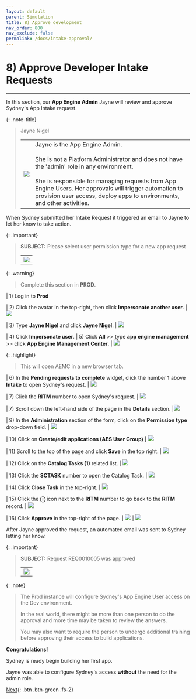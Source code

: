 ```yaml
---
layout: default
parent: Simulation
title: 8) Approve development
nav_order: 800
nav_exclude: false
permalink: /docs/intake-approval/
---
```


# 8) Approve Developer Intake Requests

---

In this section, our **App Engine Admin** Jayne will review and approve Sydney's App Intake request. 

{: .note-title}
> Jayne Nigel
> <table>
> <tbody>
> <tr>
> <td>
> <img src="https://creatorworkflowsnow.github.io/lab-aemc-utah/assets/images/Jayne_Nigel.png" />
> </td>
> <td>
> Jayne is the App Engine Admin.<br/>
> <br/>
> She is not a Platform Administrator and does not have the 'admin' role in any environment.<br/>
> <br/>
> She is responsible for managing requests from App Engine Users. Her approvals will trigger automation to provision user access, deploy apps to environments, and other activities. 
> </td>
> </tr>
> </tbody>
> </table>

When Sydney submitted her Intake Request it triggered an email to Jayne to let her know to take action. 

{: .important}
> **SUBJECT:** Please select user permission type for a new app request
> <table>
> <tbody>
> <tr>
> <td>
> <img src="https://creatorworkflowsnow.github.io/lab-aemc-utah/assets/images/2023-07-11-21-08-36.png">
> </td>
> </tr>
> </tbody>
> </table>

{: .warning}
> Complete this section in **PROD**.

| 1) Log in to **Prod**

| 2) Click the avatar in the top-right, then click **Impersonate another user**.
| ![](../assets/images/2023-03-14-12-44-50.png)

| 3) Type **Jayne Nigel** and click **Jayne Nigel**.
| ![](../assets/images/2023-03-14-12-45-21.png)

| 4) Click **Impersonate user**.
| 5) Click **All** >> type **app engine management** >> click **App Engine Management Center**.
| ![](../assets/images/2023-07-05-16-16-55.png)

{: .highlight}
> This will open AEMC in a new browser tab.

| 6) In the **Pending requests to complete** widget, click the number **1** above **Intake** to open Sydney's request. 
| ![](../assets/images/2023-07-11-16-34-50.png)

| 7) Click the **RITM** number to open Sydney's request.
| ![](../assets/images/2023-07-11-16-36-33.png)

| 7) Scroll down the left-hand side of the page in the **Details** section.
|![](../assets/images/2023-07-11-16-39-06.png)

| 9) In the **Administration** section of the form, click on the **Permission type** drop-down field.
| ![](../assets/images/2023-07-11-16-42-31.png)

| 10) Click on **Create/edit applications (AES User Group)**
| ![](../assets/images/2023-07-11-16-44-56.png)

| 11) Scroll to the top of the page and click **Save** in the top right. 
| ![](../assets/images/2023-07-11-16-46-15.png)

| 12) Click on the **Catalog Tasks (1)** related list. 
| ![](../assets/images/2023-07-11-16-47-20.png)

| 13) Click the **SCTASK** number to open the Catalog Task.
| ![](../assets/images/2023-07-11-16-47-55.png)

| 14) Click **Close Task** in the top-right.
| ![](../assets/images/2023-07-11-16-49-14.png)

| 15) Click the **ⓘ** icon next to the **RITM** number to go back to the **RITM** record. 
| ![](../assets/images/2023-07-11-16-54-30.png)

| 16) Click **Approve** in the top-right of the page. 
| ![](../assets/images/2023-07-11-16-56-47.png)
| ![](../assets/images/2023-07-11-17-01-13.png)

After Jayne approved the request, an automated email was sent to Sydney letting her know.

{: .important}
> **SUBJECT:** Request REQ0010005 was approved
> <table>
> <tbody>
> <tr>
> <td>
> <img src="https://creatorworkflowsnow.github.io/lab-aemc-utah/assets/images/2023-07-11-21-14-08.png">
> </td>
> </tr>
> </tbody>
> </table>

{: .note}
> The Prod instance will configure Sydney's App Engine User access on the Dev environment.
>
> In the real world, there might be more than one person to do the approval and more time may be taken to review the answers.
>
> You may also want to require the person to undergo additional training before approving their access to build applications. 

**Congratulations!** 

Sydney is ready begin building her first app.

Jayne was able to configure Sydney's access **without** the need for the admin role.

[Next](/lab-aemc-utah/docs/build-app){: .btn .btn-green .fs-2}